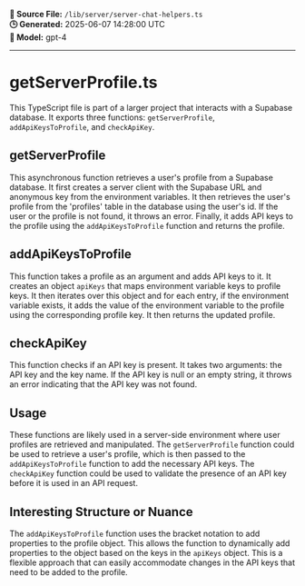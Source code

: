 **📄 Source File:** `/lib/server/server-chat-helpers.ts`  
**🕒 Generated:** 2025-06-07 14:28:00 UTC  
**🤖 Model:** gpt-4

---

# getServerProfile.ts

This TypeScript file is part of a larger project that interacts with a Supabase database. It exports three functions: `getServerProfile`, `addApiKeysToProfile`, and `checkApiKey`. 

## getServerProfile

This asynchronous function retrieves a user's profile from a Supabase database. It first creates a server client with the Supabase URL and anonymous key from the environment variables. It then retrieves the user's profile from the 'profiles' table in the database using the user's id. If the user or the profile is not found, it throws an error. Finally, it adds API keys to the profile using the `addApiKeysToProfile` function and returns the profile.

## addApiKeysToProfile

This function takes a profile as an argument and adds API keys to it. It creates an object `apiKeys` that maps environment variable keys to profile keys. It then iterates over this object and for each entry, if the environment variable exists, it adds the value of the environment variable to the profile using the corresponding profile key. It then returns the updated profile.

## checkApiKey

This function checks if an API key is present. It takes two arguments: the API key and the key name. If the API key is null or an empty string, it throws an error indicating that the API key was not found.

## Usage

These functions are likely used in a server-side environment where user profiles are retrieved and manipulated. The `getServerProfile` function could be used to retrieve a user's profile, which is then passed to the `addApiKeysToProfile` function to add the necessary API keys. The `checkApiKey` function could be used to validate the presence of an API key before it is used in an API request.

## Interesting Structure or Nuance

The `addApiKeysToProfile` function uses the bracket notation to add properties to the profile object. This allows the function to dynamically add properties to the object based on the keys in the `apiKeys` object. This is a flexible approach that can easily accommodate changes in the API keys that need to be added to the profile.